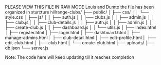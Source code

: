 PLEASE VIEW THIS FILE IN RAW MODE
Louis and Dumto the file has been organized in sturcture 
hillrange-clubs/
├── public/
│   ├── css/
│   │   └── style.css
│   ├── js/
│   │   ├── auth.js
│   │   ├── clubs.js
│   │   ├── admin.js
│   │   ├── club.js
│   │   ├── club-details.js
│   │   ├── auth.js
│   │   ├── admin.js
│   │   ├── create-club.js
│   │   ├── dashboard.js
│   │   └── utils.js
│   ├── index.html
│   ├── register.html
│   ├── login.html
│   ├── dashboard.html
│   ├── manage-admins.html
│   ├── club-detail.html
│   ├── edit-profile.html
│   ├── edit-club.html
│   ├── club.html
│   └── create-club.html
├── uploads/
├── db.json
└── server.js

Note: The code here will keep updating till it reaches completion
